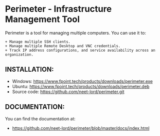Perimeter - Infrastructure Management Tool
==========================================

Perimeter is a tool for managing multiple computers. You can use it to:

    + Manage multiple SSH clients.
    + Manage multiple Remote Desktop and VNC credentials.
    + Track IP address configurations, and service availability across an organization.

## INSTALLATION:
  + Windows: https://www.fpoint.tech/products/downloads/perimeter.exe
  + Ubuntu: https://www.fpoint.tech/products/downloads/perimeter.deb
  + Source code: https://github.com/neet-lord/perimeter.git

## DOCUMENTATION:

You can find the documentation at:
  + https://github.com/neet-lord/perimeter/blob/master/docs/index.html